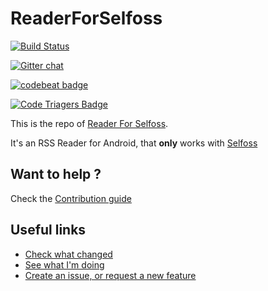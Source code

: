 # ReaderForSelfoss

[![Build Status](https://travis-ci.org/aminecmi/ReaderforSelfoss.svg?branch=master)](https://travis-ci.org/aminecmi/ReaderforSelfoss)

[![Gitter chat](https://badges.gitter.im/amine-bou/ReaderForSelfoss.png)](https://gitter.im/amine-bou/ReaderForSelfoss)

[![codebeat badge](https://codebeat.co/badges/bce66c0f-fd28-4341-a159-3b6dd22ac854)](https://codebeat.co/projects/github-com-aminecmi-readerforselfoss-master)

[![Code Triagers Badge](https://www.codetriage.com/aminecmi/readerforselfoss/badges/users.svg)](https://www.codetriage.com/aminecmi/readerforselfoss)

This is the repo of [Reader For Selfoss](https://play.google.com/store/apps/details?id=apps.amine.bou.readerforselfoss&hl=en).

It's an RSS Reader for Android, that **only** works with [Selfoss](https://selfoss.aditu.de/)


## Want to help ?

Check the [Contribution guide](https://github.com/aminecmi/ReaderforSelfoss/blob/master/.github/CONTRIBUTING.md)

## Useful links

- [Check what changed](https://github.com/aminecmi/ReaderforSelfoss/blob/master/CHANGELOG.md)
- [See what I'm doing](https://github.com/aminecmi/ReaderforSelfoss/projects/1)
- [Create an issue, or request a new feature](https://github.com/aminecmi/ReaderforSelfoss/issues)
